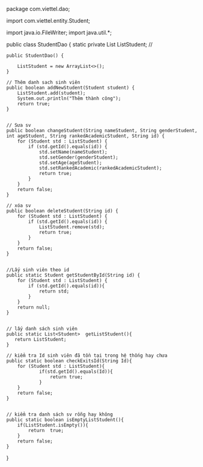 package com.viettel.dao;

import com.viettel.entity.Student;

import java.io.FileWriter;
import java.util.*;

public class StudentDao {
    static private List<Student> ListStudent; //

    public StudentDao() {
       
        ListStudent = new ArrayList<>();
    }

    // Thêm danh sach sinh viên
    public boolean addNewStudent(Student student) {
        ListStudent.add(student);
        System.out.println("Thêm thành công");
        return true;
    }


    // Sưa sv
    public boolean changeStudent(String nameStudent, String genderStudent, int ageStudent, String rankedAcademicStudent, String id) {
        for (Student std : ListStudent) {
            if (std.getId().equals(id)) {
                std.setName(nameStudent);
                std.setGender(genderStudent);
                std.setAge(ageStudent);
                std.setRankedAcademic(rankedAcademicStudent);
                return true;
            }
        }
        return false;
    }

    // xóa sv
    public boolean deleteStudent(String id) {
        for (Student std : ListStudent) {
            if (std.getId().equals(id)) {
                ListStudent.remove(std);
                return true;
            }
        }
        return false;
    }


    //Lấy sinh viên theo id
    public static Student getStudentById(String id) {
        for (Student std : ListStudent) {
            if (std.getId().equals(id)){
                return std;
            }
        }
        return null;
    }


    // lấy danh sách sinh viên
    public static List<Student>  getListStudent(){
       return ListStudent;
    }

    // kiểm tra Id sinh viên đã tồn tại trong hệ thống hay chưa
    public static boolean checkExitsId(String Id){
        for (Student std : ListStudent){
                if(std.getId().equals(Id)){
                    return true;
                }
        }
        return false;
    }


    // kiểm tra danh sách sv rỗng hay không
    public static boolean isEmptyListStudent(){
        if(ListStudent.isEmpty()){
            return  true;
        }
        return false;
    }
}
